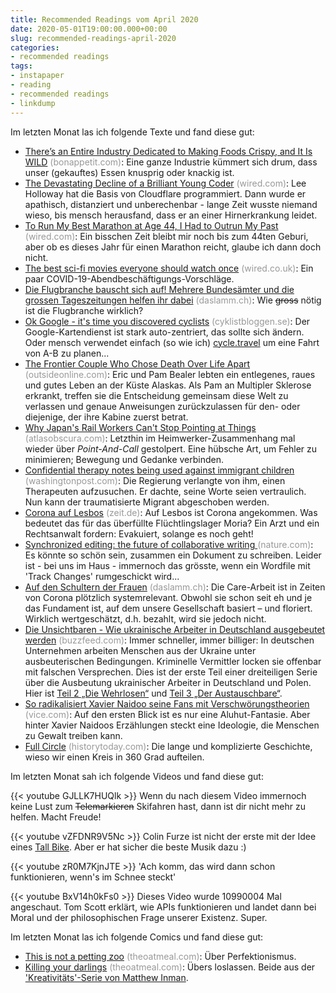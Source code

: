```yaml
---
title: Recommended Readings vom April 2020
date: 2020-05-01T19:00:00.000+00:00
slug: recommended-readings-april-2020
categories:
- recommended readings
tags:
- instapaper
- reading
- recommended readings
- linkdump
---
```


Im letzten Monat las ich folgende Texte und fand diese gut:

- [There’s an Entire Industry Dedicated to Making Foods Crispy, and It Is WILD](https://www.bonappetit.com/story/crispy) <span style="color: #999999;">(bonappetit.com)</span>: Eine ganze Industrie kümmert sich drum, dass unser (gekauftes) Essen knusprig oder knackig ist.
- [The Devastating Decline of a Brilliant Young Coder](https://www.wired.com/story/lee-holloway-devastating-decline-brilliant-young-coder/) <span style="color: #999999;">(wired.com)</span>: Lee Holloway hat die Basis von Cloudflare programmiert. Dann wurde er apathisch, distanziert und unberechenbar - lange Zeit wusste niemand wieso, bis mensch herausfand, dass er an einer Hirnerkrankung leidet.
- [To Run My Best Marathon at Age 44, I Had to Outrun My Past](https://www.wired.com/story/marathon-speed-tech-training-outrunning-my-past/) <span style="color: #999999;">(wired.com)</span>: Ein bisschen Zeit bleibt mir noch bis zum 44ten Geburi, aber ob es dieses Jahr für einen Marathon reicht, glaube ich dann doch nicht.
- [The best sci-fi movies everyone should watch once](https://www.wired.co.uk/article/best-sci-fi-movies-of-all-time) <span style="color: #999999;">(wired.co.uk)</span>: Ein paar COVID-19-Abendbeschäftigungs-Vorschläge.
- [Die Flugbranche bauscht sich auf! Mehrere Bundesämter und die grossen Tageszeitungen helfen ihr dabei](https://daslamm.ch/die-flugbranche-bauscht-sich-auf-mehrere-bundesaemter-und-die-grossen-tageszeitungen-helfen-ihr-dabei/) <span style="color: #999999;">(daslamm.ch)</span>: Wie <del>gross</del> nötig ist die Flugbranche wirklich?
- [Ok Google - it's time you discovered cyclists](https://www.cyklistbloggen.se/dear-google-its-time-for-cyclists/) <span style="color: #999999;">(cyklistbloggen.se)</span>: Der Google-Kartendienst ist stark auto-zentriert, das sollte sich ändern. Oder mensch verwendet einfach (so wie ich) [cycle.travel](http://cycle.travel) um eine Fahrt von A-B zu planen...
- [The Frontier Couple Who Chose Death Over Life Apart](https://www.outsideonline.com/2410996/eric-pam-bealer-alaska-death) <span style="color: #999999;">(outsideonline.com)</span>: Eric und Pam Bealer lebten ein entlegenes, raues und gutes Leben an der Küste Alaskas. Als Pam an Multipler Sklerose erkrankt, treffen sie die Entscheidung gemeinsam diese Welt zu verlassen und genaue Anweisungen zurückzulassen für den- oder diejenige, der ihre Kabine zuerst betrat. 
- [Why Japan's Rail Workers Can't Stop Pointing at Things](https://www.atlasobscura.com/articles/pointing-and-calling-japan-trains) <span style="color: #999999;">(atlasobscura.com)</span>: Letzthin im Heimwerker-Zusammenhang mal wieder über *Point-And-Call* gestolpert. Eine hübsche Art, um Fehler zu minimieren; Bewegung und Gedanke verbinden.
- [Confidential therapy notes being used against immigrant children](https://www.washingtonpost.com/graphics/2020/national/immigration-therapy-reports-ice/) <span style="color: #999999;">(washingtonpost.com)</span>: Die Regierung verlangte von ihm, einen Therapeuten aufzusuchen. Er dachte, seine Worte seien vertraulich. Nun kann der traumatisierte Migrant abgeschoben werden.
- [Corona auf Lesbos](https://www.zeit.de/politik/ausland/2020-03/corona-lesbos-fluechtlinge-moria-medizinische-versorgung) <span style="color: #999999;">(zeit.de)</span>: Auf Lesbos ist Corona angekommen. Was bedeutet das für das überfüllte Flüchtlingslager Moria? Ein Arzt und ein Rechtsanwalt fordern: Evakuiert, solange es noch geht!
- [Synchronized editing: the future of collaborative writing
](https://www.nature.com/articles/d41586-020-00916-6?error=cookies_not_supported&amp;code=f712d8e1-1c6f-4de1-b72c-bd66986df9aa) <span style="color: #999999;">(nature.com)</span>: Es könnte so schön sein, zusammen ein Dokument zu schreiben. Leider ist - bei uns im Haus - immernoch das grösste, wenn ein Wordfile mit 'Track Changes' rumgeschickt wird...
- [Auf den Schultern der Frauen](https://daslamm.ch/auf-den-schultern-der-frauen/) <span style="color: #999999;">(daslamm.ch)</span>: Die Care-Arbeit ist in Zeiten von Corona plötzlich systemrelevant. Obwohl sie schon seit eh und je das Fundament ist, auf dem unsere Gesellschaft basiert – und floriert. Wirklich wertgeschätzt, d.h. bezahlt, wird sie jedoch nicht.
- [Die Unsichtbaren - Wie ukrainische Arbeiter in Deutschland ausgebeutet werden](https://www.buzzfeed.com/de/pascalemueller/die-unsichtbaren-ukraine-arbeiter-logistik) <span style="color: #999999;">(buzzfeed.com)</span>: Immer schneller, immer billiger: In deutschen Unternehmen arbeiten Menschen aus der Ukraine unter ausbeuterischen Bedingungen. Kriminelle Vermittler locken sie offenbar mit falschen Versprechen. Dies ist der erste Teil einer dreiteiligen Serie über die Ausbeutung ukrainischer Arbeiter in Deutschland und Polen. Hier ist [Teil 2 „Die Wehrlosen“](https://www.buzzfeed.com/de/pascalemueller/die-wehrlosen-arbeiter-ukraine-polen) und [Teil 3 „Der Austauschbare“](https://www.buzzfeed.com/de/pascalemueller/der-austauschbare).
- [So radikalisiert Xavier Naidoo seine Fans mit Verschwörungstheorien](https://www.vice.com/de/article/939pwd/xavier-naidoo-verschwoerungstheorien-kinder-qanon-adrenochrom) <span style="color: #999999;">(vice.com)</span>: Auf den ersten Blick ist es nur eine Aluhut-Fantasie. Aber hinter Xavier Naidoos Erzählungen steckt eine Ideologie, die Menschen zu Gewalt treiben kann.
- [Full Circle](https://www.historytoday.com/history-matters/full-circle) <span style="color: #999999;">(historytoday.com)</span>: Die lange und komplizierte Geschichte, wieso wir einen Kreis in 360 Grad aufteilen.

Im letzten Monat sah ich folgende Videos und fand diese gut:

{{< youtube GJLLK7HUQlk >}}
Wenn du nach diesem Video immernoch keine Lust zum <del>Telemarkieren</del> Skifahren hast, dann ist dir nicht mehr zu helfen.
Macht Freude!

{{< youtube vZFDNR9V5Nc >}}
Colin Furze ist nicht der erste mit der Idee eines [Tall Bike](https://duckduckgo.com/?q=tall+bike&t=osx&iax=images&ia=images).
Aber er hat sicher die beste Musik dazu :)

{{< youtube zR0M7KjnJTE >}}
'Ach komm, das wird dann schon funktionieren, wenn's im Schnee steckt'

{{< youtube BxV14h0kFs0 >}}
Dieses Video wurde 10990004 Mal angeschaut.
Tom Scott erklärt, wie APIs funktionieren und landet dann bei Moral und der philosophischen Frage unserer Existenz.
Super.

Im letzten Monat las ich folgende Comics und fand diese gut:

- [This is not a petting zoo](https://www.theoatmeal.com/comics/creativity_petting) <span style="color: #999999;">(theoatmeal.com)</span>: Über Perfektionismus.
- [Killing your darlings](https://www.theoatmeal.com/comics/creativity_darlings) <span style="color: #999999;">(theoatmeal.com)</span>: Übers loslassen. Beide aus der ['Kreativitäts'-Serie von Matthew Inman](https://www.theoatmeal.com/comics/creativity_things).